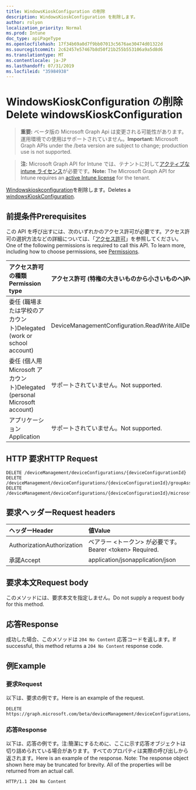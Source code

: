 ```yaml
---
title: WindowsKioskConfiguration の削除
description: WindowsKioskConfiguration を削除します。
author: rolyon
localization_priority: Normal
ms.prod: Intune
doc_type: apiPageType
ms.openlocfilehash: 17f34b69a0d7f9bb07013c5676ae30474d01322d
ms.sourcegitcommit: 2c62457e57467b8d50f21b255b553106a9a5d8d6
ms.translationtype: MT
ms.contentlocale: ja-JP
ms.lasthandoff: 07/31/2019
ms.locfileid: "35984938"
---
```

# <a name="delete-windowskioskconfiguration"></a><span data-ttu-id="efb1d-103">WindowsKioskConfiguration の削除</span><span class="sxs-lookup"><span data-stu-id="efb1d-103">Delete windowsKioskConfiguration</span></span>

> <span data-ttu-id="efb1d-104">**重要:** ベータ版の Microsoft Graph Api は変更される可能性があります。運用環境での使用はサポートされていません。</span><span class="sxs-lookup"><span data-stu-id="efb1d-104">**Important:** Microsoft Graph APIs under the /beta version are subject to change; production use is not supported.</span></span>

> <span data-ttu-id="efb1d-105">**注:** Microsoft Graph API for Intune では、テナントに対して[アクティブな intune ライセンス](https://go.microsoft.com/fwlink/?linkid=839381)が必要です。</span><span class="sxs-lookup"><span data-stu-id="efb1d-105">**Note:** The Microsoft Graph API for Intune requires an [active Intune license](https://go.microsoft.com/fwlink/?linkid=839381) for the tenant.</span></span>

<span data-ttu-id="efb1d-106">[Windowskioskconfiguration](../resources/intune-deviceconfig-windowskioskconfiguration.md)を削除します。</span><span class="sxs-lookup"><span data-stu-id="efb1d-106">Deletes a [windowsKioskConfiguration](../resources/intune-deviceconfig-windowskioskconfiguration.md).</span></span>

## <a name="prerequisites"></a><span data-ttu-id="efb1d-107">前提条件</span><span class="sxs-lookup"><span data-stu-id="efb1d-107">Prerequisites</span></span>
<span data-ttu-id="efb1d-p101">この API を呼び出すには、次のいずれかのアクセス許可が必要です。アクセス許可の選択方法などの詳細については、「[アクセス許可](/graph/permissions-reference)」を参照してください。</span><span class="sxs-lookup"><span data-stu-id="efb1d-p101">One of the following permissions is required to call this API. To learn more, including how to choose permissions, see [Permissions](/graph/permissions-reference).</span></span>

|<span data-ttu-id="efb1d-110">アクセス許可の種類</span><span class="sxs-lookup"><span data-stu-id="efb1d-110">Permission type</span></span>|<span data-ttu-id="efb1d-111">アクセス許可 (特権の大きいものから小さいものへ)</span><span class="sxs-lookup"><span data-stu-id="efb1d-111">Permissions (from most to least privileged)</span></span>|
|:---|:---|
|<span data-ttu-id="efb1d-112">委任 (職場または学校のアカウント)</span><span class="sxs-lookup"><span data-stu-id="efb1d-112">Delegated (work or school account)</span></span>|<span data-ttu-id="efb1d-113">DeviceManagementConfiguration.ReadWrite.All</span><span class="sxs-lookup"><span data-stu-id="efb1d-113">DeviceManagementConfiguration.ReadWrite.All</span></span>|
|<span data-ttu-id="efb1d-114">委任 (個人用 Microsoft アカウント)</span><span class="sxs-lookup"><span data-stu-id="efb1d-114">Delegated (personal Microsoft account)</span></span>|<span data-ttu-id="efb1d-115">サポートされていません。</span><span class="sxs-lookup"><span data-stu-id="efb1d-115">Not supported.</span></span>|
|<span data-ttu-id="efb1d-116">アプリケーション</span><span class="sxs-lookup"><span data-stu-id="efb1d-116">Application</span></span>|<span data-ttu-id="efb1d-117">サポートされていません。</span><span class="sxs-lookup"><span data-stu-id="efb1d-117">Not supported.</span></span>|

## <a name="http-request"></a><span data-ttu-id="efb1d-118">HTTP 要求</span><span class="sxs-lookup"><span data-stu-id="efb1d-118">HTTP Request</span></span>
<!-- {
  "blockType": "ignored"
}
-->
``` http
DELETE /deviceManagement/deviceConfigurations/{deviceConfigurationId}
DELETE /deviceManagement/deviceConfigurations/{deviceConfigurationId}/groupAssignments/{deviceConfigurationGroupAssignmentId}/deviceConfiguration
DELETE /deviceManagement/deviceConfigurations/{deviceConfigurationId}/microsoft.graph.windowsDomainJoinConfiguration/networkAccessConfigurations/{deviceConfigurationId}
```

## <a name="request-headers"></a><span data-ttu-id="efb1d-119">要求ヘッダー</span><span class="sxs-lookup"><span data-stu-id="efb1d-119">Request headers</span></span>
|<span data-ttu-id="efb1d-120">ヘッダー</span><span class="sxs-lookup"><span data-stu-id="efb1d-120">Header</span></span>|<span data-ttu-id="efb1d-121">値</span><span class="sxs-lookup"><span data-stu-id="efb1d-121">Value</span></span>|
|:---|:---|
|<span data-ttu-id="efb1d-122">Authorization</span><span class="sxs-lookup"><span data-stu-id="efb1d-122">Authorization</span></span>|<span data-ttu-id="efb1d-123">ベアラー &lt;トークン&gt; が必要です。</span><span class="sxs-lookup"><span data-stu-id="efb1d-123">Bearer &lt;token&gt; Required.</span></span>|
|<span data-ttu-id="efb1d-124">承諾</span><span class="sxs-lookup"><span data-stu-id="efb1d-124">Accept</span></span>|<span data-ttu-id="efb1d-125">application/json</span><span class="sxs-lookup"><span data-stu-id="efb1d-125">application/json</span></span>|

## <a name="request-body"></a><span data-ttu-id="efb1d-126">要求本文</span><span class="sxs-lookup"><span data-stu-id="efb1d-126">Request body</span></span>
<span data-ttu-id="efb1d-127">このメソッドには、要求本文を指定しません。</span><span class="sxs-lookup"><span data-stu-id="efb1d-127">Do not supply a request body for this method.</span></span>

## <a name="response"></a><span data-ttu-id="efb1d-128">応答</span><span class="sxs-lookup"><span data-stu-id="efb1d-128">Response</span></span>
<span data-ttu-id="efb1d-129">成功した場合、このメソッドは `204 No Content` 応答コードを返します。</span><span class="sxs-lookup"><span data-stu-id="efb1d-129">If successful, this method returns a `204 No Content` response code.</span></span>

## <a name="example"></a><span data-ttu-id="efb1d-130">例</span><span class="sxs-lookup"><span data-stu-id="efb1d-130">Example</span></span>

### <a name="request"></a><span data-ttu-id="efb1d-131">要求</span><span class="sxs-lookup"><span data-stu-id="efb1d-131">Request</span></span>
<span data-ttu-id="efb1d-132">以下は、要求の例です。</span><span class="sxs-lookup"><span data-stu-id="efb1d-132">Here is an example of the request.</span></span>
``` http
DELETE https://graph.microsoft.com/beta/deviceManagement/deviceConfigurations/{deviceConfigurationId}
```

### <a name="response"></a><span data-ttu-id="efb1d-133">応答</span><span class="sxs-lookup"><span data-stu-id="efb1d-133">Response</span></span>
<span data-ttu-id="efb1d-p102">以下は、応答の例です。注:簡潔にするために、ここに示す応答オブジェクトは切り詰められている場合があります。すべてのプロパティは実際の呼び出しから返されます。</span><span class="sxs-lookup"><span data-stu-id="efb1d-p102">Here is an example of the response. Note: The response object shown here may be truncated for brevity. All of the properties will be returned from an actual call.</span></span>
``` http
HTTP/1.1 204 No Content
```





